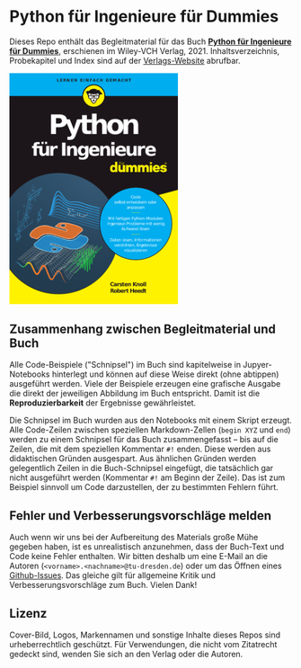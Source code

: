 # Python für Ingenieure für Dummies

Dieses Repo enthält das Begleitmaterial für das Buch **[Python für Ingenieure für Dummies](https://www.wiley-vch.de/de?option=com_eshop&view=product&isbn=9783527717675)**, erschienen im Wiley-VCH Verlag, 2021. Inhaltsverzeichnis, Probekapitel und Index sind auf der [Verlags-Website](https://www.wiley-vch.de/de?option=com_eshop&view=product&isbn=9783527717675) abrufbar.


[<img src="img/cover_book.png" title="Python für Ingenieure für Dummies" alt="Cover: Python für Ingenieure für Dummies" width="300">](https://www.wiley-vch.de/de?option=com_eshop&view=product&isbn=9783527717675)


## Zusammenhang zwischen Begleitmaterial und Buch

Alle Code-Beispiele ("Schnipsel") im Buch sind kapitelweise in Jupyer-Notebooks hinterlegt und können auf diese Weise direkt (ohne abtippen) ausgeführt werden. Viele der Beispiele erzeugen eine grafische Ausgabe die direkt der jeweiligen Abbildung im Buch entspricht. Damit ist die **Reproduzierbarkeit** der Ergebnisse gewährleistet.

Die Schnipsel im Buch wurden aus den Notebooks mit einem Skript erzeugt. Alle Code-Zeilen zwischen speziellen Markdown-Zellen (`begin XYZ` und `end`) werden zu einem Schnipsel für das Buch zusammengefasst – bis auf die Zeilen, die mit  dem speziellen Kommentar `#!` enden. Diese werden aus didaktischen Gründen ausgespart. Aus ähnlichen Gründen werden gelegentlich Zeilen in die Buch-Schnipsel eingefügt, die tatsächlich gar nicht ausgeführt werden (Kommentar `#!` am Beginn der Zeile). Das ist zum Beispiel sinnvoll um Code darzustellen, der zu bestimmten Fehlern führt.

## Fehler und Verbesserungsvorschläge melden

Auch wenn wir uns bei der Aufbereitung des Materials große Mühe gegeben haben, ist es unrealistisch anzunehmen, dass der Buch-Text und Code keine Fehler enthalten. Wir bitten deshalb um eine E-Mail an die Autoren (`<vorname>.<nachname>@tu-dresden.de`) oder um das Öffnen eines [Github-Issues](https://github.com/python-fuer-ingenieure/begleitmaterial/issues). Das gleiche gilt für allgemeine Kritik und Verbesserungsvorschläge zum Buch. Vielen Dank!


## Lizenz

Cover-Bild, Logos, Markennamen und sonstige Inhalte dieses Repos sind urheberrechtlich geschützt. Für Verwendungen, die nicht vom Zitatrecht gedeckt sind, wenden Sie sich an den Verlag oder die Autoren.
